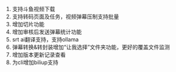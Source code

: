 1. 支持斗鱼视频下载
2. 支持转码页面及任务，视频弹幕压制支持批量
3. 增加切片功能
4. 增加审核后发送弹幕统计功能
5. srt ai翻译支持，支持ollama
6. 弹幕转换&转封装增加“让我选择”文件夹功能，更好的覆盖文件监测
7. 增加版本更新记录查看
8. 为cli增加biliup支持
